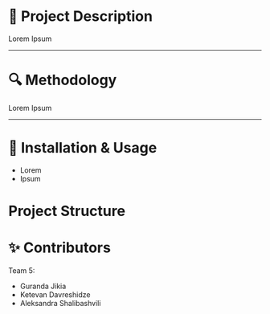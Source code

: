# 📝 Project Description

Lorem Ipsum

---

# 🔍 Methodology

Lorem Ipsum

---

# 🚀 Installation & Usage

- Lorem
- Ipsum

# Project Structure

# ✨ Contributors

Team 5:

- Guranda Jikia
- Ketevan Davreshidze
- Aleksandra Shalibashvili
